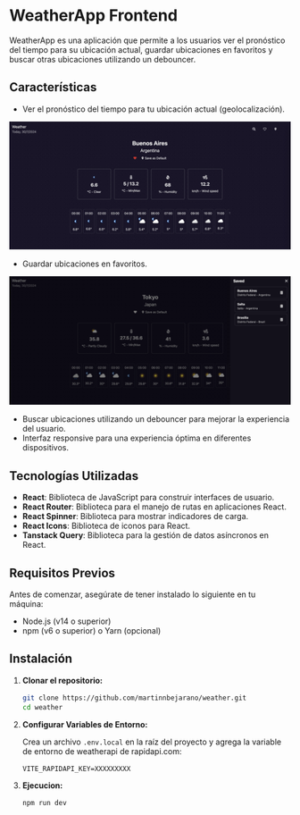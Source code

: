 # WeatherApp Frontend

WeatherApp es una aplicación que permite a los usuarios ver el pronóstico del tiempo para su ubicación actual, guardar ubicaciones en favoritos y buscar otras ubicaciones utilizando un debouncer.

## Características

- Ver el pronóstico del tiempo para tu ubicación actual (geolocalización).

![Captura de la pantalla principal](public/home.png)

- Guardar ubicaciones en favoritos.

![Captura de los favoritos](public/savedLocations.png)

- Buscar ubicaciones utilizando un debouncer para mejorar la experiencia del usuario.
- Interfaz responsive para una experiencia óptima en diferentes dispositivos.

## Tecnologías Utilizadas

- **React**: Biblioteca de JavaScript para construir interfaces de usuario.
- **React Router**: Biblioteca para el manejo de rutas en aplicaciones React.
- **React Spinner**: Biblioteca para mostrar indicadores de carga.
- **React Icons**: Biblioteca de iconos para React.
- **Tanstack Query**: Biblioteca para la gestión de datos asíncronos en React.

## Requisitos Previos

Antes de comenzar, asegúrate de tener instalado lo siguiente en tu máquina:

- Node.js (v14 o superior)
- npm (v6 o superior) o Yarn (opcional)

## Instalación

1. **Clonar el repositorio:**

   ```sh
   git clone https://github.com/martinnbejarano/weather.git
   cd weather
   ```

2. **Configurar Variables de Entorno:**

   Crea un archivo `.env.local` en la raíz del proyecto y agrega la variable de entorno de weatherapi de rapidapi.com:

   ```env
   VITE_RAPIDAPI_KEY=XXXXXXXXX
   ```

3. **Ejecucion:**
   ```sh
   npm run dev
   ```
